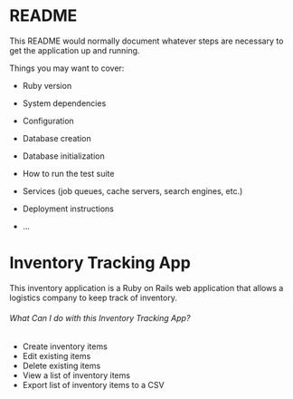 # README

This README would normally document whatever steps are necessary to get the
application up and running.

Things you may want to cover:

* Ruby version

* System dependencies

* Configuration

* Database creation

* Database initialization

* How to run the test suite

* Services (job queues, cache servers, search engines, etc.)

* Deployment instructions

* ...

# Inventory Tracking App
This inventory application is a Ruby on Rails web application that allows a logistics company to keep track of inventory. 

###### What Can I do with this Inventory Tracking App?
* Create inventory items
* Edit existing items
* Delete existing items
* View a list of inventory items
* Export list of inventory items to a CSV



